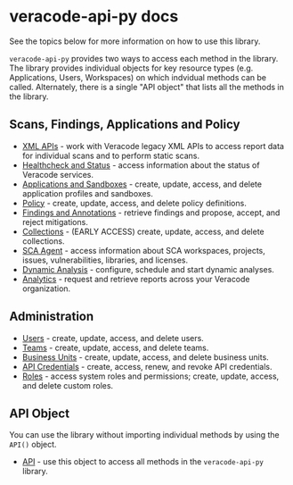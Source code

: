 # veracode-api-py docs

See the topics below for more information on how to use this library.

`veracode-api-py` provides two ways to access each method in the library. The library provides individual objects for key resource types (e.g. Applications, Users, Workspaces) on which indvidual methods can be called. Alternately, there is a single "API object" that lists all the methods in the library.

## Scans, Findings, Applications and Policy

* [XML APIs](xml.md) - work with Veracode legacy XML APIs to access report data for individual scans and to perform static scans.
* [Healthcheck and Status](healthcheck.md) - access information about the status of Veracode services.
* [Applications and Sandboxes](applications.md) - create, update, access, and delete application profiles and sandboxes.
* [Policy](policy.md) - create, update, access, and delete policy definitions.
* [Findings and Annotations](findings.md) - retrieve findings and propose, accept, and reject mitigations.
* [Collections](collections.md) - (EARLY ACCESS) create, update, access, and delete collections.
* [SCA Agent](sca.md) - access information about SCA workspaces, projects, issues, vulnerabilities, libraries, and licenses.
* [Dynamic Analysis](dynamic.md) - configure, schedule and start dynamic analyses.
* [Analytics](analytics.md) - request and retrieve reports across your Veracode organization.

## Administration

* [Users](users.md) - create, update, access, and delete users.
* [Teams](teams.md) - create, update, access, and delete teams.
* [Business Units](businessunits.md) - create, update, access, and delete business units.
* [API Credentials](apicreds.md) - create, access, renew, and revoke API credentials.
* [Roles](roles.md) - access system roles and permissions; create, update, access, and delete custom roles.

## API Object

You can use the library without importing individual methods by using the `API()` object.

* [API](api.md) - use this object to access all methods in the `veracode-api-py` library.